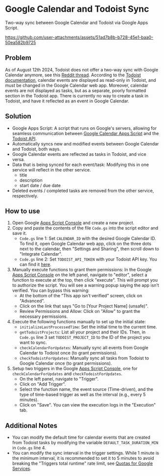 # Google Calendar and Todoist Sync

Two-way sync between Google Calendar and Todoist via Google Apps Script.


https://github.com/user-attachments/assets/51ad7b8b-b728-45e1-baa0-50ea582b9725


## Problem
As of August 12th 2024, Todoist does not offer a two-way sync with Google Calendar anymore, see this [Reddit thread](https://www.reddit.com/r/todoist/comments/1d896yw/google_calendar_integration/). According to the [Todoist documentation](https://todoist.com/help/articles/use-calendar-with-todoist-rCqwLCt3G?locale=en&articleId=use-calendar-with-todoist-rCqwLCt3G#h_01HXS15SKB84HE17BWKPXKJ9XG), calendar events are displayed as read-only in Todoist, and must be changed in the Google Calendar web app. Moreover, calendar events are not displayed as tasks, but as a separate, poorly formatted section in the Todoist app. There is currently no way to create a task in Todoist, and have it reflected as an event in Google Calendar.

## Solution
- Google Apps Script: A script that runs on Google's servers, allowing for seamless communication between [Google Calendar Apps Script](https://developers.google.com/apps-script/reference/calendar/calendar-event) and the [Todoist API](https://developer.todoist.com/rest/v2/#overview).
- Automatically syncs new and modified events between Google Calendar and Todoist, both ways.
- Google Calendar events are reflected as tasks in Todoist, and vice versa.
- Data that is being synced for each event/task: Modifying this in one service will reflect in the other service.
    - title
    - description
    - start date / due date
- Deleted events / completed tasks are removed from the other service, respectively.

## How to use
1. Open Google [Apps Script Console](https://script.google.com/home) and create a new project.
2. Copy and paste the contents of the file `Code.gs` into the script editor and save it.
    - `Code.gs` line 1: Set `CALENDAR_ID` with the desired Google Calendar ID. To find it, open Google Calendar web app, click on the three dots next to the calendar, then "Settings and Sharing", then scroll down to "Integrate Calendar".
    - `Code.gs` line 2: Set `TODOIST_API_TOKEN` with your Todoist API key. You can find it [here](https://todoist.com/help/articles/find-your-api-token-Jpzx9IIlB).
3. Manually execute functions to grant them permissions: In the Google [Apps Script Console](https://script.google.com/home) on the left panel, navigate to "editor", select a function to execute at the top, then click "execute". This will prompt you to authorize the script. You will see a warning popup saying the app isn’t verified. You can bypass this warning:
    - At the bottom of the "This app isn't verified" screen, click on "Advanced".
    - Click on the link that says "Go to [Your Project Name] (unsafe)".
    - Review Permissions and Allow: Click on "Allow" to grant the necessary permissions.
4. Execute the following functions manually to set up the initial state:
    - `initializeLastProcessedTime`: Set the initial time to the current time.
    - `getTodoistProjects`: List all your project and their IDs. Then, in `Code.gs` line 3 set `TODOIST_PROJECT_ID` to the ID of the project you want to sync.
    - `checkCalendarForUpdates`: Manually sync all events from Google Calendar to Todoist once (to grant permissions).
    - `checkTodoistForUpdates`: Manually sync all tasks from Todoist to Google Calendar once (to grant permissions).
5. Setup two triggers in the Google [Apps Script Console](https://script.google.com/home), one for `checkCalendarForUpdates` and `checkTodoistForUpdates`.
    - On the left panel, navigate to "Trigger".
    - Click on "Add Trigger".
    - Select the function name, the event source (Time-driven), and the type of time-based trigger as well as the interval (e.g., every 5 minutes).
    - Click on "Save". You can view the execution logs in the "Execution" tab.

## Additional Notes
- You can modify the default time for calendar events that are created from Todoist tasks by modifying the variable `DEFAULT_TASK_DURATION_MIN` in `Code.gs` line 4.
- You can modify the sync interval in the trigger settings. While 1 minute is the minimum interval, it is recommended to set it to 5 minutes to avoid breaking the "Triggers total runtime" rate limit, see [Quotas for Google Services](https://developers.google.com/apps-script/guides/services/quotas).
